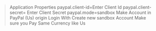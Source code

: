 > Application Properties
paypal.client-id=Enter Client Id
paypal.client-secret= Enter Client Secret
paypal.mode=sandbox
> Make Account in PayPal (Us) origin
Login With Create new sandbox Account
Make sure you Pay Same Currency like Us


